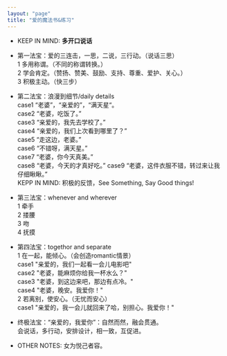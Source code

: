 ```yaml
---
layout: "page"
title: "爱的魔法书&练习"
---
```

- KEEP IN MIND: **多开口说话**  

- 第一法宝：爱的三连击，一思，二说，三行动。（说话三思）  
1 多用称谓。（不同的称谓转换。）  
2 学会肯定。（赞扬、赞美、鼓励、支持、尊重、爱护、关心。）  
3 积极主动。（快三步）

- 第二法宝：浪漫到细节/daily details  
case1 “老婆”，“亲爱的”，“满天星“。  
case2 “老婆，吃饭了。”  
case3 “亲爱的，我先去学校了。”  
case4 “亲爱的，我们上次看到哪里了？”  
case5 “走这边，老婆。”  
case6 “不错呀，满天星。”  
case7 “老婆，你今天真美。”  
case8 “老婆，今天的才真好吃。” 
case9 “老婆，这件衣服不错，转过来让我仔细瞅瞅。”   
KEPP IN MIND: 积极的反馈，See Something, Say Good things!  
 
- 第三法宝：whenever and wherever  
1 牵手  
2 搂腰  
3 吻  
4 抚摸  

- 第四法宝：togethor and separate  
1 在一起，能倾心。（会创造romantic情景）  
case1 "亲爱的，我们一起看一会儿电影吧"  
case2 "老婆，能麻烦你给我一杯水么？"  
case3 "老婆，到这边来吧，那边有点冷。"  
case4 "老婆，晚安。我爱你！"  
2 若离别，使安心。（无忧而安心）  
case1 "亲爱的，我一会儿就回来了哈，别担心。我爱你！"  

- 终极法宝：“亲爱的，我爱你”：自然而然，融会贯通。  
会说话，多行动，安排设计，相一致，互促进。

- OTHER NOTES: 女为悦己者容。  


